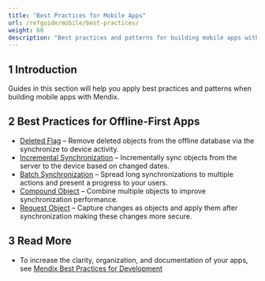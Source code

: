 ```yaml
---
title: "Best Practices for Mobile Apps"
url: /refguide/mobile/best-practices/
weight: 60
description: "Best practices and patterns for building mobile apps with Mendix."
---
```


## 1 Introduction

Guides in this section will help you apply best practices and patterns when building mobile apps with Mendix.

## 2 Best Practices for Offline-First Apps

* [Deleted Flag](/refguide/mobile/best-practices/deleted-flag/) – Remove deleted objects from the offline database via the synchronize to device activity.
* [Incremental Synchronization](/refguide/mobile/best-practices/incremental-synchronization/) – Incrementally sync objects from the server to the device based on changed dates.
* [Batch Synchronization](/refguide/mobile/best-practices/batch-synchronization/) – Spread long synchronizations to multiple actions and present a progress to your users.
* [Compound Object](/refguide/mobile/best-practices/compound-object/) – Combine multiple objects to improve synchronization performance.
* [Request Object](/refguide/mobile/best-practices/request-object/) – Capture changes as objects and apply them after synchronization making these changes more secure.

## 3 Read More

* To increase the clarity, organization, and documentation of your apps, see [Mendix Best Practices for Development
](/refguide/dev-best-practices/)
